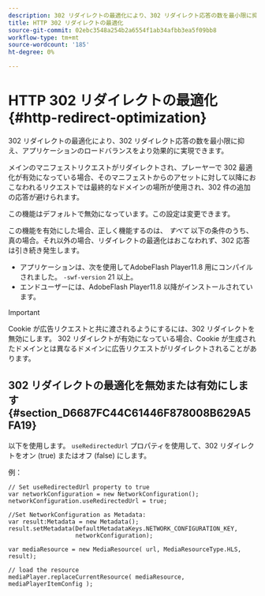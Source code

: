 ```yaml
---
description: 302 リダイレクトの最適化により、302 リダイレクト応答の数を最小限に抑え、アプリケーションのロードバランスをより効果的に実現できます。
title: HTTP 302 リダイレクトの最適化
source-git-commit: 02ebc3548a254b2a6554f1ab34afbb3ea5f09bb8
workflow-type: tm+mt
source-wordcount: '185'
ht-degree: 0%

---
```


# HTTP 302 リダイレクトの最適化{#http-redirect-optimization}

302 リダイレクトの最適化により、302 リダイレクト応答の数を最小限に抑え、アプリケーションのロードバランスをより効果的に実現できます。

メインのマニフェストリクエストがリダイレクトされ、プレーヤーで 302 最適化が有効になっている場合、そのマニフェストからのアセットに対して以降におこなわれるリクエストでは最終的なドメインの場所が使用され、302 件の追加の応答が避けられます。

この機能はデフォルトで無効になっています。この設定は変更できます。

この機能を有効にした場合、正しく機能するのは、 *すべて* 以下の条件のうち、真の場合。それ以外の場合、リダイレクトの最適化はおこなわれず、302 応答は引き続き発生します。

* アプリケーションは、次を使用してAdobeFlash Player11.8 用にコンパイルされました。 `-swf-version` 21 以上。
* エンドユーザーには、AdobeFlash Player11.8 以降がインストールされています。

>[!IMPORTANT]
>
>Cookie が広告リクエストと共に渡されるようにするには、302 リダイレクトを無効にします。 302 リダイレクトが有効になっている場合、Cookie が生成されたドメインとは異なるドメインに広告リクエストがリダイレクトされることがあります。

## 302 リダイレクトの最適化を無効または有効にします {#section_D6687FC44C61446F878008B629A5FA19}

以下を使用します。 `useRedirectedUrl` プロパティを使用して、302 リダイレクトをオン (true) またはオフ (false) にします。

<!--<a id="example_B886777252B745AAB48B1FCC42C97A25"></a>-->

例：

```
// Set useRedirectedUrl property to true 
var networkConfiguration = new NetworkConfiguration(); 
networkConfiguration.useRedirectedUrl = true; 
  
//Set NetworkConfiguration as Metadata: 
var result:Metadata = new Metadata(); 
result.setMetadata(DefaultMetadataKeys.NETWORK_CONFIGURATION_KEY,  
                   networkConfiguration); 
  
var mediaResource = new MediaResource( url, MediaResourceType.HLS, result); 
  
// load the resource 
mediaPlayer.replaceCurrentResource( mediaResource, mediaPlayerItemConfig );
```
